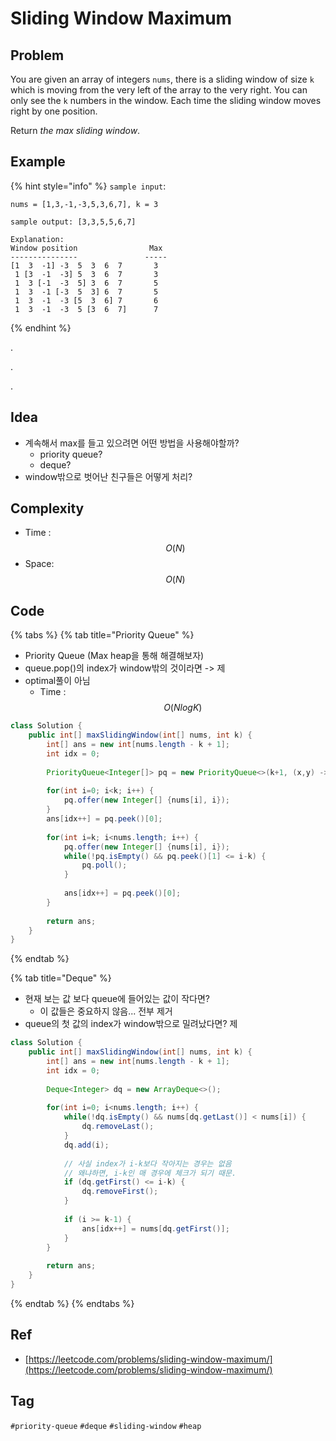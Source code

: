# Sliding Window Maximum

## Problem

You are given an array of integers `nums`, there is a sliding window of size `k` which is moving from the very left of the array to the very right. You can only see the `k` numbers in the window. Each time the sliding window moves right by one position.

Return _the max sliding window_.

## Example

{% hint style="info" %}
`sample input`: 

```
nums = [1,3,-1,-3,5,3,6,7], k = 3
```

```
sample output: [3,3,5,5,6,7]

Explanation: 
Window position                Max
---------------               -----
[1  3  -1] -3  5  3  6  7       3 
 1 [3  -1  -3] 5  3  6  7       3
 1  3 [-1  -3  5] 3  6  7       5 
 1  3  -1 [-3  5  3] 6  7       5 
 1  3  -1  -3 [5  3  6] 7       6 
 1  3  -1  -3  5 [3  6  7]      7
```
{% endhint %}



.

.

.



## Idea

* 계속해서 max를 들고 있으려면 어떤 방법을 사용해야할까?
  * priority queue?
  * deque?
* window밖으로 벗어난 친구들은 어떻게 처리?

## Complexity

* Time : $$O(N)$$
* Space: $$O(N)$$

## Code 

{% tabs %}
{% tab title="Priority Queue" %}
* Priority Queue \(Max heap을 통해 해결해보자\)
* queue.pop\(\)의 index가 window밖의 것이라면 -&gt; 제
* optimal풀이 아님
  * Time : $$O(NlogK)$$

```java
class Solution {
    public int[] maxSlidingWindow(int[] nums, int k) {
        int[] ans = new int[nums.length - k + 1];
        int idx = 0;
        
        PriorityQueue<Integer[]> pq = new PriorityQueue<>(k+1, (x,y) -> y[0]-x[0]);
        
        for(int i=0; i<k; i++) {
            pq.offer(new Integer[] {nums[i], i});
        }
        ans[idx++] = pq.peek()[0];
        
        for(int i=k; i<nums.length; i++) {
            pq.offer(new Integer[] {nums[i], i});
            while(!pq.isEmpty() && pq.peek()[1] <= i-k) {
                pq.poll();
            }
            
            ans[idx++] = pq.peek()[0];
        }
        
        return ans;
    }
}
```
{% endtab %}

{% tab title="Deque" %}
* 현재 보는 값 보다 queue에 들어있는 값이 작다면? 
  * 이 값들은 중요하지 않음... 전부 제거
* queue의 첫 값의 index가 window밖으로 밀려났다면? 제

```java
class Solution {
    public int[] maxSlidingWindow(int[] nums, int k) {
        int[] ans = new int[nums.length - k + 1];
        int idx = 0;
        
        Deque<Integer> dq = new ArrayDeque<>();
        
        for(int i=0; i<nums.length; i++) {
            while(!dq.isEmpty() && nums[dq.getLast()] < nums[i]) {
                dq.removeLast();
            }
            dq.add(i);
            
            // 사실 index가 i-k보다 작아지는 경우는 없음
            // 왜냐하면, i-k인 매 경우에 체크가 되기 때문.
            if (dq.getFirst() <= i-k) {
                dq.removeFirst();
            }
            
            if (i >= k-1) {
                ans[idx++] = nums[dq.getFirst()];
            }
        }
        
        return ans;
    }
}
```
{% endtab %}
{% endtabs %}

## Ref

* [https://leetcode.com/problems/sliding-window-maximum/](https://leetcode.com/problems/sliding-window-maximum/)

## Tag

`#priority-queue` `#deque` `#sliding-window` `#heap`

